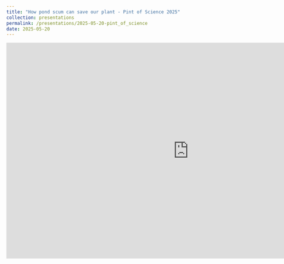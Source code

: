 ```yaml
---
title: "How pond scum can save our plant - Pint of Science 2025"
collection: presentations
permalink: /presentations/2025-05-20-pint_of_science
date: 2025-05-20
---
```


<iframe src="https://docs.google.com/presentation/d/e/2PACX-1vT2Ngd4NGYWGO14pErzzdxi-BzCeMKJZijlMqzmhh2l6xUAJzkqBFcN3fZL1FCIDZBA8Z7b7_QmQqQo/pubembed?start=false&loop=false&delayms=3000" frameborder="0" width="960" height="569" allowfullscreen="true" mozallowfullscreen="true" webkitallowfullscreen="true"> 
        frameborder="0" width="960" height="569" allowfullscreen="true" mozallowfullscreen="true" webkitallowfullscreen="true">
</iframe>

